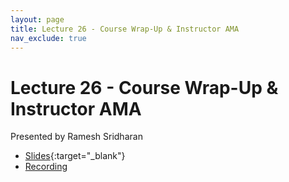 ```yaml
---
layout: page
title: Lecture 26 - Course Wrap-Up & Instructor AMA
nav_exclude: true
---
```


# Lecture 26 - Course Wrap-Up & Instructor AMA

Presented by Ramesh Sridharan

- [Slides](https://docs.google.com/presentation/d/16fo8YVn5V-lAFhL_nj-pzLjqfm8_GDq-Ave58nrVm30/edit?usp=sharing){:target="_blank"}
- [Recording](https://bcourses.berkeley.edu/courses/1532439/pages/lecture-26-course-wrap-up-and-instructor-ama)
